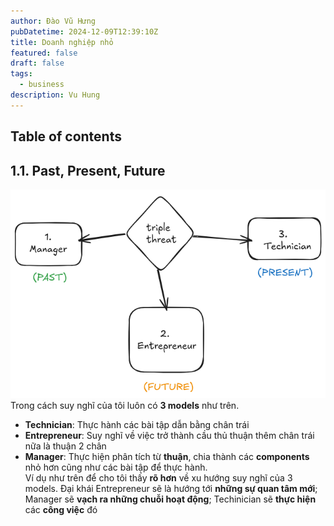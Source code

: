 ```yaml
---
author: Đào Vũ Hưng
pubDatetime: 2024-12-09T12:39:10Z
title: Doanh nghiệp nhỏ
featured: false
draft: false
tags:
  - business
description: Vu Hung
---
```

## Table of contents
##  1.1. Past, Present, Future
![images](../../assets/images/2024-12-09_19.06.04.excalidraw.png)
Trong cách suy nghĩ của tôi luôn có **3 models** như trên.
- **Technician**: Thực hành các bài tập dẫn bằng chân trái
- **Entrepreneur**: Suy nghĩ về việc trở thành cầu thủ thuận thêm chân trái nữa là thuận 2 chân
- **Manager**: Thực hiện phân tích từ **thuận**, chia thành các **components** nhỏ hơn cũng như các bài tập để thực hành. \
Ví dụ như trên để cho tôi thấy **rõ hơn** về xu hướng suy nghĩ của 3 models. Đại khái Entrepreneur sẽ là hướng tới **những sự quan tâm mới**; Manager sẽ **vạch ra những chuỗi hoạt động**; Techinician sẽ **thực hiện** các **công việc** đó
